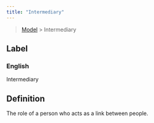 ```yaml
---
title: "Intermediary"
---
```


> [Model](../../) > Intermediary

## Label

### English
Intermediary


## Definition
The role of a person who acts as a link between people. 


    
